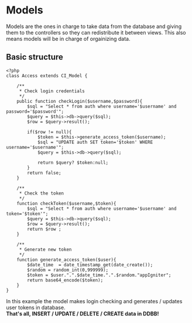 # Models 

Models are the ones in charge to take data from the database and giving them to the controllers so they can redistribute it between views.
This also means models will be in charge of orgainizing data.

## Basic structure 

```
<?php
class Access extends CI_Model {

    /**
     * Check login credentials 
     */
    public function checkLogin($username,$password){
        $sql = "Select * from auth where username='$username' and password='$password'";
        $query = $this->db->query($sql);
        $row = $query->result();
       
        if($row != null){
            $token = $this->generate_access_token($username);
            $sql = "UPDATE auth SET token='$token' WHERE username='$username'";
            $query = $this->db->query($sql);

            return $query? $token:null;
        }
        return false;
    }

    /**
     * Check the token 
     */
    function checkToken($username,$token){
        $sql = "Select * from auth where username='$username' and token='$token'";
        $query = $this->db->query($sql);
        $row = $query->result();
        return $row ;
    }

    /**
     * Generate new token 
     */
    function generate_access_token($user){
        $date_time  = date_timestamp_get(date_create());
        $random = random_int(0,999999);
        $token = $user.".".$date_time.".".$random."appIgniter";
        return base64_encode($token);
    }
}
```

In this example the model makes login checking and generates / updates user tokens in database.<br>
**That's all, INSERT / UPDATE / DELETE / CREATE data in DDBB!**

 
